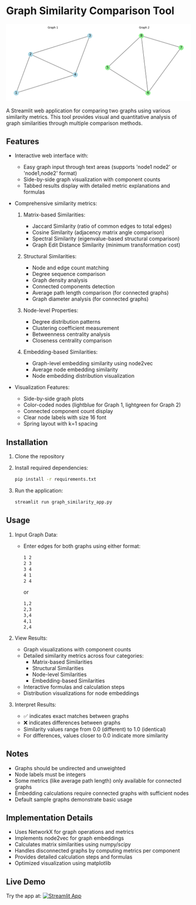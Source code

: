 # Graph Similarity Comparison Tool

![Graph Comparison Tool](graph_comparison.png)

A Streamlit web application for comparing two graphs using various similarity metrics. This tool provides visual and quantitative analysis of graph similarities through multiple comparison methods.

## Features

- Interactive web interface with:
  - Easy graph input through text areas (supports 'node1 node2' or 'node1,node2' format)
  - Side-by-side graph visualization with component counts
  - Tabbed results display with detailed metric explanations and formulas

- Comprehensive similarity metrics:
  1. Matrix-based Similarities:
     - Jaccard Similarity (ratio of common edges to total edges)
     - Cosine Similarity (adjacency matrix angle comparison)
     - Spectral Similarity (eigenvalue-based structural comparison)
     - Graph Edit Distance Similarity (minimum transformation cost)

  2. Structural Similarities:
     - Node and edge count matching
     - Degree sequence comparison
     - Graph density analysis
     - Connected components detection
     - Average path length comparison (for connected graphs)
     - Graph diameter analysis (for connected graphs)

  3. Node-level Properties:
     - Degree distribution patterns
     - Clustering coefficient measurement
     - Betweenness centrality analysis
     - Closeness centrality comparison

  4. Embedding-based Similarities:
     - Graph-level embedding similarity using node2vec
     - Average node embedding similarity
     - Node embedding distribution visualization

- Visualization Features:
  - Side-by-side graph plots
  - Color-coded nodes (lightblue for Graph 1, lightgreen for Graph 2)
  - Connected component count display
  - Clear node labels with size 16 font
  - Spring layout with k=1 spacing

## Installation

1. Clone the repository
2. Install required dependencies:
   ```bash
   pip install -r requirements.txt
   ```

3. Run the application:
   ```bash
   streamlit run graph_similarity_app.py
   ```

## Usage

1. Input Graph Data:
   - Enter edges for both graphs using either format:
     ```
     1 2
     2 3
     3 4
     4 1
     2 4
     ```
     or
     ```
     1,2
     2,3
     3,4
     4,1
     2,4
     ```

2. View Results:
   - Graph visualizations with component counts
   - Detailed similarity metrics across four categories:
     - Matrix-based Similarities
     - Structural Similarities  
     - Node-level Similarities
     - Embedding-based Similarities
   - Interactive formulas and calculation steps
   - Distribution visualizations for node embeddings

3. Interpret Results:
   - ✅ indicates exact matches between graphs
   - ❌ indicates differences between graphs
   - Similarity values range from 0.0 (different) to 1.0 (identical)
   - For differences, values closer to 0.0 indicate more similarity

## Notes

- Graphs should be undirected and unweighted
- Node labels must be integers
- Some metrics (like average path length) only available for connected graphs
- Embedding calculations require connected graphs with sufficient nodes
- Default sample graphs demonstrate basic usage

## Implementation Details

- Uses NetworkX for graph operations and metrics
- Implements node2vec for graph embeddings
- Calculates matrix similarities using numpy/scipy
- Handles disconnected graphs by computing metrics per component
- Provides detailed calculation steps and formulas
- Optimized visualization using matplotlib

## Live Demo

Try the app at: [![Streamlit App](https://static.streamlit.io/badges/streamlit_badge_black_white.svg)](https://oldcats-graph-similarity-comparison-graph-similarity-app-dfeblx.streamlit.app/)